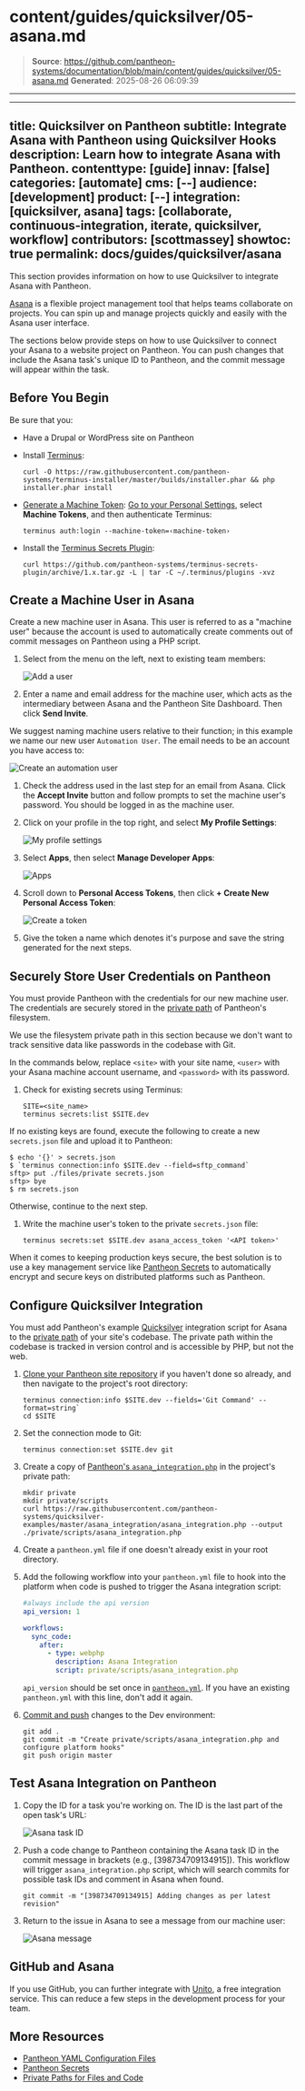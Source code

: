 # content/guides/quicksilver/05-asana.md

> **Source**: https://github.com/pantheon-systems/documentation/blob/main/content/guides/quicksilver/05-asana.md
> **Generated**: 2025-08-26 06:09:39

---

---
title: Quicksilver on Pantheon
subtitle: Integrate Asana with Pantheon using Quicksilver Hooks
description: Learn how to integrate Asana with Pantheon.
contenttype: [guide]
innav: [false]
categories: [automate]
cms: [--]
audience: [development]
product: [--]
integration: [quicksilver, asana]
tags: [collaborate, continuous-integration, iterate, quicksilver, workflow]
contributors: [scottmassey]
showtoc: true
permalink: docs/guides/quicksilver/asana
---

This section provides information on how to use Quicksilver to integrate Asana with Pantheon.

[Asana](https://asana.com) is a flexible project management tool that helps teams collaborate on projects. You can spin up and manage projects quickly and easily with the Asana user interface.

The sections below provide steps on how to use Quicksilver to connect your Asana to a website project on Pantheon. You can push changes that include the Asana task's unique ID to Pantheon, and the commit message will appear within the task.

## Before You Begin

Be sure that you:

- Have a Drupal or WordPress site on Pantheon

- Install [Terminus](/terminus):

  ```bash{promptUser: user}
  curl -O https://raw.githubusercontent.com/pantheon-systems/terminus-installer/master/builds/installer.phar && php installer.phar install
  ```

- [Generate a Machine Token](https://dashboard.pantheon.io/machine-token/create): [Go to your Personal Settings](/personal-settings), select **Machine Tokens**, and then authenticate Terminus:

  ```bash{promptUser: user}
  terminus auth:login --machine-token=‹machine-token›
  ```

- Install the [Terminus Secrets Plugin](https://github.com/pantheon-systems/terminus-secrets-plugin):

  ```bash{promptUser: user}
  curl https://github.com/pantheon-systems/terminus-secrets-plugin/archive/1.x.tar.gz -L | tar -C ~/.terminus/plugins -xvz
  ```

## Create a Machine User in Asana

Create a new machine user in Asana. This user is referred to as a "machine user" because the account is used to automatically create comments out of commit messages on Pantheon using a PHP script.

1. Select <Icon icon="circlePlus"/> from the menu on the left, next to existing team members:

   ![Add a user](../../../images/integrations/asana/new-user.png)

1. Enter a name and email address for the machine user, which acts as the intermediary between Asana and the Pantheon Site Dashboard. Then click **Send Invite**.

  We suggest naming machine users relative to their function; in this example we name our new user `Automation User`. The email needs to be an account you have access to:

   ![Create an automation user](../../../images/integrations/asana/new-user-add.png)

1. Check the address used in the last step for an email from Asana. Click the **Accept Invite** button and follow prompts to set the machine user's password. You should be logged in as the machine user.

1. Click on your profile in the top right, and select **My Profile Settings**:

   ![My profile settings](../../../images/integrations/asana/my-profile-settings.png)

1. Select **Apps**, then select **Manage Developer Apps**:

   ![Apps](../../../images/integrations/asana/apps.png)

1. Scroll down to **Personal Access Tokens**, then click **+ Create New Personal Access Token**:

   ![Create a token](../../../images/integrations/asana/access-token.png)

1. Give the token a name which denotes it's purpose and save the string generated for the next steps.

## Securely Store User Credentials on Pantheon

You must provide Pantheon with the credentials for our new machine user. The credentials are securely stored in the [private path](/guides/secure-development/private-paths/#private-path-for-files) of Pantheon's filesystem.

We use the filesystem private path in this section because we don't want to track sensitive data like passwords in the codebase with Git.

In the commands below, replace `<site>` with your site name, `<user>` with your Asana machine account username, and `<password>` with its password.

1. Check for existing secrets using Terminus:

   ```bash{promptUser: user}
   SITE=<site_name>
   terminus secrets:list $SITE.dev
   ```

  If no existing keys are found, execute the following to create a new `secrets.json` file and upload it to Pantheon:

   ```none
   $ echo '{}' > secrets.json
   $ `terminus connection:info $SITE.dev --field=sftp_command`
   sftp> put ./files/private secrets.json
   sftp> bye
   $ rm secrets.json
   ```

  Otherwise, continue to the next step.

1. Write the machine user's token to the private `secrets.json` file:

   ```bash{promptUser: user}
   terminus secrets:set $SITE.dev asana_access_token '<API token>'
   ```

<Alert title="Note" type="info">

When it comes to keeping production keys secure, the best solution is to use a key management service like [Pantheon Secrets](/guides/secrets) to automatically encrypt and secure keys on distributed platforms such as Pantheon.

</Alert>

## Configure Quicksilver Integration

You must add Pantheon's example [Quicksilver](/guides/quicksilver) integration script for Asana to the [private path](/guides/secure-development/private-paths#private-path-for-code) of your site's codebase. The private path within the codebase is tracked in version control and is accessible by PHP, but not the web.

1. [Clone your Pantheon site repository](/guides/git/git-config#clone-your-site-codebase) if you haven't done so already, and then navigate to the project's root directory:

   ```bash{promptUser: user}
   terminus connection:info $SITE.dev --fields='Git Command' --format=string`
   cd $SITE
   ```

1. Set the connection mode to Git:

   ```bash{promptUser: user}
   terminus connection:set $SITE.dev git
   ```

1. Create a copy of [Pantheon's `asana_integration.php`](https://github.com/pantheon-systems/quicksilver-examples/tree/master/asana_integration) in the project's private path:

   ```bash{promptUser: user}
   mkdir private
   mkdir private/scripts
   curl https://raw.githubusercontent.com/pantheon-systems/quicksilver-examples/master/asana_integration/asana_integration.php --output ./private/scripts/asana_integration.php
   ```

1. Create a `pantheon.yml` file if one doesn't already exist in your root directory.

1. Add the following workflow into your `pantheon.yml` file to hook into the platform when code is pushed to trigger the Asana integration script:

   ```yaml:title=pantheon.yml
   #always include the api version
   api_version: 1

   workflows:
     sync_code:
       after:
         - type: webphp
           description: Asana Integration
           script: private/scripts/asana_integration.php
   ```

    <Alert title="Note" type="info">

    `api_version` should be set once in [`pantheon.yml`](/pantheon-yml). If you have an existing `pantheon.yml` with this line, don't add it again.

    </Alert>

1. [Commit and push](/guides/git/git-config#push-changes-to-pantheon) changes to the Dev environment:

   ```bash{promptUser: user}
   git add .
   git commit -m "Create private/scripts/asana_integration.php and configure platform hooks"
   git push origin master
   ```

## Test Asana Integration on Pantheon

1. Copy the ID for a task you're working on. The ID is the last part of the open task's URL:

    ![Asana task ID](../../../images/integrations/asana/task-id.png)

1. Push a code change to Pantheon containing the Asana task ID in the commit message in brackets (e.g., [398734709134915]). This workflow will trigger `asana_integration.php` script, which will search commits for possible task IDs and comment in Asana when found.

   ```bash{promptUser: user}
   git commit -m "[398734709134915] Adding changes as per latest revision"
   ```

1. Return to the issue in Asana to see a message from our machine user:

    ![Asana message](../../../images/integrations/asana/asana-task.png)

## GitHub and Asana

If you use GitHub, you can further integrate with [Unito](https://unito.io/asana-sync/), a free integration service. This can reduce a few steps in the development process for your team.

## More Resources

- [Pantheon YAML Configuration Files](/pantheon-yml)
- [Pantheon Secrets](/guides/secrets)
- [Private Paths for Files and Code](/guides/secure-development/private-paths)

